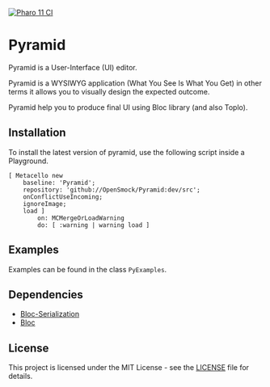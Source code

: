 [![Pharo 11 CI](https://github.com/OpenSmock/Pyramid/actions/workflows/Pharo11CI.yml/badge.svg)](https://github.com/OpenSmock/Pyramid/actions/workflows/Pharo11CI.yml)

# Pyramid

Pyramid is a User-Interface (UI) editor. 

Pyramid is a WYSIWYG application (What You See Is What You Get) in other terms it allows you to visually design the expected outcome.

Pyramid help you to produce final UI using Bloc library (and also Toplo).

## Installation

To install the latest version of pyramid, use the following script inside a Playground.

```st
[ Metacello new
	baseline: 'Pyramid';
	repository: 'github://OpenSmock/Pyramid:dev/src';
	onConflictUseIncoming;
	ignoreImage;
	load ]
		on: MCMergeOrLoadWarning
		do: [ :warning | warning load ]
```

## Examples

Examples can be found in the class `PyExamples`.

## Dependencies

- [Bloc-Serialization](https://github.com/OpenSmock/Bloc-Serialization)
- [Bloc](https://github.com/pharo-graphics/Bloc)

## License

This project is licensed under the MIT License - see the [LICENSE](LICENSE) file for details.
